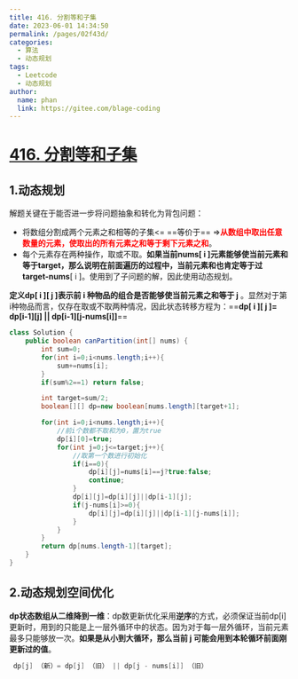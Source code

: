 ```yaml
---
title: 416. 分割等和子集
date: 2023-06-01 14:34:50
permalink: /pages/02f43d/
categories:
  - 算法
  - 动态规划
tags:
  - Leetcode
  - 动态规划
author: 
  name: phan
  link: https://gitee.com/blage-coding
---
```

# [416. 分割等和子集](https://leetcode.cn/problems/partition-equal-subset-sum/)

## 1.动态规划

解题关键在于能否进一步将问题抽象和转化为背包问题：

- 将数组分割成两个元素之和相等的子集<= ==等价于== =><font color="red">**从数组中取出任意数量的元素，使取出的所有元素之和等于剩下元素之和**</font>。
- 每个元素存在两种操作，取或不取。**如果当前nums\[ i \]元素能够使当前元素和等于target，那么说明在前面遍历的过程中，当前元素和也肯定等于过target-nums**\[ i \]。使用到了子问题的解，因此使用动态规划。

**定义dp\[ i \][ j ]表示前 i 种物品的组合是否能够使当前元素之和等于 j**  。显然对于第i种物品而言，仅存在取或不取两种情况，因此状态转移方程为：==**dp\[ i \][ j ]= dp\[i-1\][j] ||  dp\[i-1\][j-nums[i]]**==

```java
class Solution {
    public boolean canPartition(int[] nums) {
        int sum=0;
        for(int i=0;i<nums.length;i++){
            sum+=nums[i];
        }
        if(sum%2==1) return false;

        int target=sum/2;
        boolean[][] dp=new boolean[nums.length][target+1];

        for(int i=0;i<nums.length;i++){
            //前i个数都不取和为0，置为true
            dp[i][0]=true;
            for(int j=0;j<=target;j++){
                //取第一个数进行初始化
                if(i==0){
                    dp[i][j]=nums[i]==j?true:false;
                    continue;
                }
                dp[i][j]=dp[i][j]||dp[i-1][j];
                if(j-nums[i]>=0){
                    dp[i][j]=dp[i][j]||dp[i-1][j-nums[i]];
                }
            }
        }
        return dp[nums.length-1][target];
    }
}
```

## 2.动态规划空间优化

**dp状态数组从二维降到一维**：dp数更新优化采用**逆序**的方式，必须保证当前dp\[i\]更新时，用到的只能是上一层外循环中的状态。因为对于每一层外循环，当前元素最多只能够放一次。**如果是从小到大循环，那么当前 j 可能会用到本轮循环前面刚更新过的值**。

```java
 dp[j] （新）= dp[j] （旧） || dp[j - nums[i]] （旧）
```